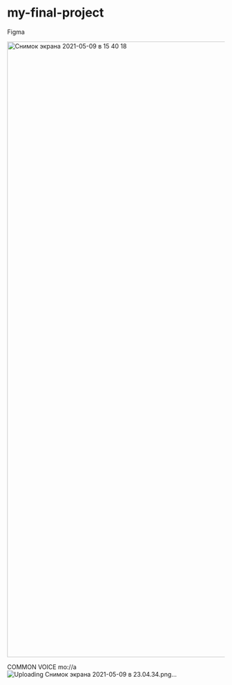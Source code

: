 # my-final-project
Figma

<img width="1425" alt="Снимок экрана 2021-05-09 в 15 40 18" src="https://user-images.githubusercontent.com/65084837/117574816-ba617e80-b100-11eb-9503-c324960e58fe.png">

COMMON VOICE mo://a![Uploading Снимок экрана 2021-05-09 в 23.04.34.png…]()

